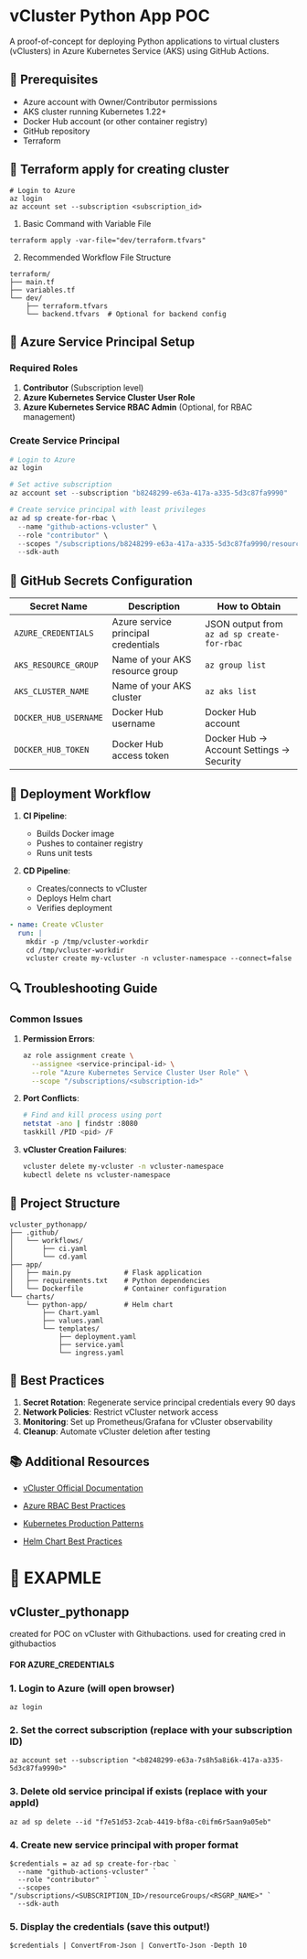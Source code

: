 
# vCluster Python App POC

A proof-of-concept for deploying Python applications to virtual clusters (vClusters) in Azure Kubernetes Service (AKS) using GitHub Actions.

## 📌 Prerequisites

- Azure account with Owner/Contributor permissions
- AKS cluster running Kubernetes 1.22+
- Docker Hub account (or other container registry)
- GitHub repository
- Terraform

## 🔐 Terraform apply for creating cluster
```
# Login to Azure
az login
az account set --subscription <subscription_id>
```

1. Basic Command with Variable File
```
terraform apply -var-file="dev/terraform.tfvars"
```

2. Recommended Workflow
File Structure
```
terraform/
├── main.tf
├── variables.tf
└── dev/
    ├── terraform.tfvars
    └── backend.tfvars  # Optional for backend config
```

## 🔐 Azure Service Principal Setup

### Required Roles
1. **Contributor** (Subscription level)
2. **Azure Kubernetes Service Cluster User Role**
3. **Azure Kubernetes Service RBAC Admin** (Optional, for RBAC management)

### Create Service Principal
```powershell
# Login to Azure
az login

# Set active subscription
az account set --subscription "b8248299-e63a-417a-a335-5d3c87fa9990"

# Create service principal with least privileges
az ad sp create-for-rbac \
  --name "github-actions-vcluster" \
  --role "contributor" \
  --scopes "/subscriptions/b8248299-e63a-417a-a335-5d3c87fa9990/resourceGroups/da_aks_rsg" \
  --sdk-auth
```

## 🔧 GitHub Secrets Configuration

| Secret Name            | Description                                                                 | How to Obtain |
|------------------------|-----------------------------------------------------------------------------|---------------|
| `AZURE_CREDENTIALS`    | Azure service principal credentials                                         | JSON output from `az ad sp create-for-rbac` |
| `AKS_RESOURCE_GROUP`   | Name of your AKS resource group                                            | `az group list` |
| `AKS_CLUSTER_NAME`     | Name of your AKS cluster                                                   | `az aks list` |
| `DOCKER_HUB_USERNAME`  | Docker Hub username                                                        | Docker Hub account |
| `DOCKER_HUB_TOKEN`     | Docker Hub access token                                                    | Docker Hub → Account Settings → Security |

## 🚀 Deployment Workflow

1. **CI Pipeline**:
   - Builds Docker image
   - Pushes to container registry
   - Runs unit tests

2. **CD Pipeline**:
   - Creates/connects to vCluster
   - Deploys Helm chart
   - Verifies deployment

```yaml
- name: Create vCluster
  run: |
    mkdir -p /tmp/vcluster-workdir
    cd /tmp/vcluster-workdir
    vcluster create my-vcluster -n vcluster-namespace --connect=false
```

## 🔍 Troubleshooting Guide

### Common Issues
1. **Permission Errors**:
   ```bash
   az role assignment create \
     --assignee <service-principal-id> \
     --role "Azure Kubernetes Service Cluster User Role" \
     --scope "/subscriptions/<subscription-id>"
   ```

2. **Port Conflicts**:
   ```bash
   # Find and kill process using port
   netstat -ano | findstr :8080
   taskkill /PID <pid> /F
   ```

3. **vCluster Creation Failures**:
   ```bash
   vcluster delete my-vcluster -n vcluster-namespace
   kubectl delete ns vcluster-namespace
   ```

## 📂 Project Structure

```
vcluster_pythonapp/
├── .github/
│   └── workflows/
│       ├── ci.yaml
│       └── cd.yaml
├── app/
│   ├── main.py             # Flask application
│   ├── requirements.txt    # Python dependencies
│   └── Dockerfile          # Container configuration
└── charts/
    └── python-app/         # Helm chart
        ├── Chart.yaml
        ├── values.yaml
        └── templates/
            ├── deployment.yaml
            ├── service.yaml
            └── ingress.yaml
```

## 📜 Best Practices

1. **Secret Rotation**: Regenerate service principal credentials every 90 days
2. **Network Policies**: Restrict vCluster network access
3. **Monitoring**: Set up Prometheus/Grafana for vCluster observability
4. **Cleanup**: Automate vCluster deletion after testing

## 📚 Additional Resources

- [vCluster Official Documentation](https://www.vcluster.com/docs)
- [Azure RBAC Best Practices](https://docs.microsoft.com/en-us/azure/role-based-access-control/best-practices)
- [Kubernetes Production Patterns](https://github.com/kubernetes/community/blob/master/contributors/design-proposals/architecture/production-patterns.md)

- [Helm Chart Best Practices](https://helm.sh/docs/chart_best_practices/)

# 📜 EXAPMLE
## vCluster_pythonapp
created for POC on vCluster with Githubactions.
used for creating cred in githubactios
<!-- az ad sp create-for-rbac --name github-actions --role contributor --scopes /subscriptions/b8248299-e63a-7s8h5a8i6k-417a-a335-5d3c87fa9990/resourceGroups/da_aks_rsg -->
#### FOR AZURE_CREDENTIALS
### 1. Login to Azure (will open browser)
```
az login
```
### 2. Set the correct subscription (replace with your subscription ID)
```
az account set --subscription "<b8248299-e63a-7s8h5a8i6k-417a-a335-5d3c87fa9990>"
```
### 3. Delete old service principal if exists (replace with your appId)
```
az ad sp delete --id "f7e51d53-2cab-4419-bf8a-c0ifm6r5aan9a05eb"
```
### 4. Create new service principal with proper format
```
$credentials = az ad sp create-for-rbac `
  --name "github-actions-vcluster" `
  --role "contributor" `
  --scopes "/subscriptions/<SUBSCRIPTION_ID>/resourceGroups/<RSGRP_NAME>" `
  --sdk-auth
```
### 5. Display the credentials (save this output!)
```
$credentials | ConvertFrom-Json | ConvertTo-Json -Depth 10
```